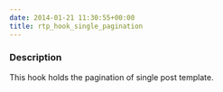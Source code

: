 ```yaml
---
date: 2014-01-21 11:30:55+00:00
title: rtp_hook_single_pagination
---
```


### Description


This hook holds the pagination of single post template.
